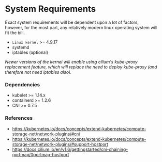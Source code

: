 # System Requirements

Exact system requirements will be dependent upon a lot of factors, however, for the most part, any relatively modern linux operating system will fit the bill.

 * `Linux kernel` >= 4.9.17
 * systemd
 * iptables (optional)

_Newer versions of the kernel will enable using cilium's kube-proxy replacement feature, which will replace the need to deploy kube-proxy (and therefore not need iptables also)._

### Dependencies

 * kubelet >= 1.14.x
 * containerd >= 1.2.6
 * CNI >= 0.7.5

### References

 * https://kubernetes.io/docs/concepts/extend-kubernetes/compute-storage-net/network-plugins/#cni
 * https://kubernetes.io/docs/concepts/extend-kubernetes/compute-storage-net/network-plugins/#support-hostport
 * https://docs.cilium.io/en/v1.6/gettingstarted/cni-chaining-portmap/#portmap-hostport
